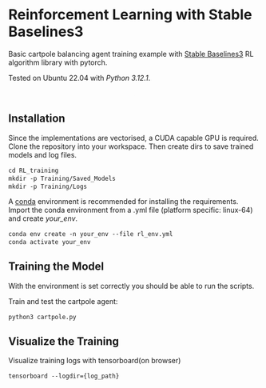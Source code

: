 # Reinforcement Learning with Stable Baselines3
Basic cartpole balancing agent training example with [Stable Baselines3](https://stable-baselines3.readthedocs.io/en/master/index.html) RL algorithm library with pytorch.

Tested on Ubuntu 22.04 with _Python 3.12.1_.

<p align="center">
 <img src="./assets/cartpoles.gif" length="1." width="1.">
</p>

## Installation

Since the implementations are vectorised, a CUDA capable GPU is required. 
Clone the repository into your workspace. Then create dirs to save trained models and log files.
```
cd RL_training
mkdir -p Training/Saved_Models
mkdir -p Training/Logs
```

A [conda](https://docs.conda.io/projects/miniconda/en/latest/) environment is recommended for installing the requirements.
Import the conda environment from a .yml file (platform specific: linux-64) and create _your_env_.
```
conda env create -n your_env --file rl_env.yml
conda activate your_env
```

## Training the Model

With the environment is set correctly you should be able to run the scripts.

Train and test the cartpole agent:
```
python3 cartpole.py
```

## Visualize the Training

Visualize training logs with tensorboard(on browser)
```
tensorboard --logdir={log_path}
```
